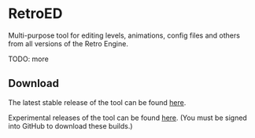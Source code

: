 # RetroED

Multi-purpose tool for editing levels, animations, config files and others from all versions of the Retro Engine.

TODO: more

## Download
The latest stable release of the tool can be found [here](https://github.com/RSDKModding/RetroED/releases/latest).

Experimental releases of the tool can be found [here](https://github.com/RSDKModding/RetroED/actions). (You must be signed into GitHub to download these builds.)